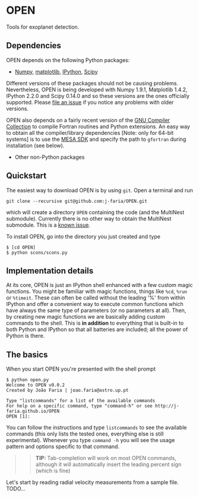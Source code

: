 OPEN
====

Tools for exoplanet detection.


Dependencies
------------

OPEN depends on the following Python packages:

   * [Numpy](http://www.numpy.org/), [matplotlib](http://matplotlib.org/), [IPython](http://ipython.org/), [Scipy](http://scipy.org/)

Different versions of these packages should not be causing problems. Nevertheless, OPEN is being developed with Numpy 1.9.1, Matplotlib 1.4.2, IPython 2.2.0 and Scipy 0.14.0 and so these versions are the ones officially supported. Please [file an issue](https://github.com/j-faria/OPEN/issues) if you notice any problems with older versions.

OPEN also depends on a fairly recent version of the [GNU Compiler Collection](https://gcc.gnu.org/) to compile Fortran routines and Python extensions. An easy way to obtain all the compiler/library dependencies [Note: only for 64-bit systems] is to use the [MESA SDK](http://www.astro.wisc.edu/~townsend/static.php?ref=mesasdk) and specify the path to `gfortran` during installation (see below).
 
 
   * Other non-Python packages

Quickstart
----------

The easiest way to download OPEN is by using `git`. Open a terminal and run

    git clone --recursive git@github.com:j-faria/OPEN.git

which will create a directory `OPEN` containing the code (and the MultiNest submodule). Currently there is no other way to obtain the MultiNest submodule. This is a [known issue](https://github.com/j-faria/OPEN/issues/6).

To install OPEN, go into the directory you just created and type

    $ [cd OPEN]
    $ python scons/scons.py



Implementation details
----------------------

At its core, OPEN is just an IPython shell enhanced with a few custom magic functions. 
You might be familiar with magic functions, things like ```%cd```, ```%run``` or ```%timeit```. These can
often be called without the leading '%' from within IPython and offer a convenient way 
to execute common functions which have always the same type of parameters (or no parameters
at all). 
Then, by creating new magic functions we are basically adding custom commands to the 
shell. This is **in addition** to everything that is built-in to both Python and IPython
so that all batteries are included; all the power of Python is there.



The basics
----------

When you start OPEN you're presented with the shell prompt

```
$ python open.py 
Welcome to OPEN v0.0.2
Created by João Faria | joao.faria@astro.up.pt

Type "listcommands" for a list of the available commands
For help on a specific command, type "command-h" or see http://j-faria.github.io/OPEN
OPEN [1]: 
```

You can follow the instructions and type ```listcommands``` to see the available commands
(this only lists the tested ones, everything else is still experimental).
Whenever you type ```command -h``` you will see the usage pattern and options specific to
that command. 

> > **TIP:** Tab-completion will work on most OPEN commands, although it will automatically
insert the leading percent sign (which is fine)

Let's start by reading radial velocity measurements from a sample file. 
TODO...

